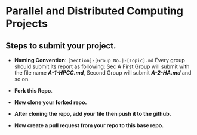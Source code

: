 # Parallel and Distributed Computing Projects

## Steps to submit your project.


- __Naming Convention__: ```[Section]-[Group No.]-[Topic].md``` Every group should submit its report as following:
Sec A First Group will submit with the file name ***A-1-HPCC.md***, Second Group will submit ***A-2-HA.md*** and so on.

- __Fork this Repo__.
  
- __Now clone your forked repo.__ 

- __After cloning the repo, add your file then push it to the github.__

- __Now create a pull request from your repo to this base repo.__










